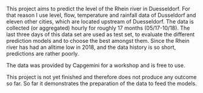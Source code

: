 This project aims to predict the level of the Rhein river in Duesseldorf. For 
that reason I use level, flow, temperature and rainfall data of Dusseldorf 
and eleven other cities, which are located upstream of Duesseldorf. The data is 
collected (or aggregated) hourly for roughly 17 months (05/17-10/18). The last
three days of this data set are used as test set, to evaluate the different 
prediction models and to choose the best amongst them. Since the Rhein river has
had an alltime low in 2018, and the data history is so short, predictions are 
rather poorly.

The data was provided by Capgemini for a workshop and is free to use.

This project is not yet finished and therefore does not produce any 
outcome so far. So far it demonstrates the preparation of the data to feed the 
models.
